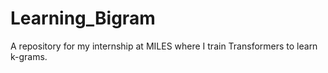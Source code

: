 # Learning_Bigram
A repository for my internship at MILES where I train Transformers to learn k-grams.
